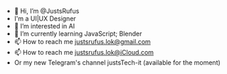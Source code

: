- 👋 Hi, I’m @JustsRufus
- I'm a UI|UX Designer
- 👀 I’m interested in AI
- 🌱 I’m currently learning JavaScript; Blender
- 📫 How to reach me justsrufus.lok@gmail.com
- 📫 How to reach me justsrufus.lok@iCloud.com
-  Or my new Telegram's channel justsTech-it (available for the moment)
<!---
JustsRufus/JustsRufus is a ✨ special ✨ repository because its `README.md` (this file) appears on your GitHub profile.
You can click the Preview link to take a look at your changes.
--->
